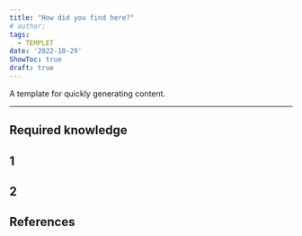 ```yaml
---
title: "How did you find here?"
# author: 
tags:
  - TEMPLET
date: '2022-10-29'
ShowToc: true
draft: true
---
```

A template for quickly generating content.
<!--more-->

---

## Required knowledge

## 1 

## 2

## References